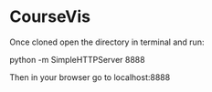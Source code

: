 CourseVis
=========

Once cloned open the directory in terminal and run:

python -m SimpleHTTPServer 8888

Then in your browser go to localhost:8888